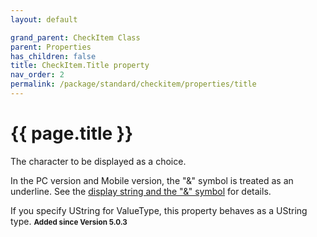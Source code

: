 ```yaml
---
layout: default

grand_parent: CheckItem Class
parent: Properties
has_children: false
title: CheckItem.Title property
nav_order: 2
permalink: /package/standard/checkitem/properties/title
---
```

# {{ page.title }}

The character to be displayed as a choice.

In the PC version and Mobile version, the "&" symbol is treated as an underline. See the [display string and the "&" symbol](/base/ampersand) for details.

If you specify UString for ValueType, this property behaves as a UString type. 
**<small>Added since Version 5.0.3</small>**